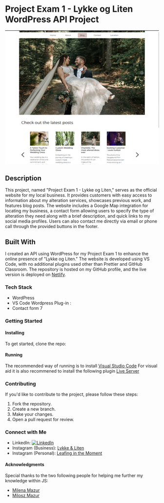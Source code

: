 # Project Exam 1 - Lykke og Liten WordPress API Project

![Project Image](assets/Lykke_og_Liten_SS.png)

## Description

This project, named "Project Exam 1 - Lykke og Liten," serves as the official website for my local business. It provides customers with easy access to information about my alteration services, showcases previous work, and features blog posts. The website includes a Google Map integration for locating my business, a contact form allowing users to specify the type of alteration they need along with a brief description, and quick links to my social media profiles. Users can also contact me directly via email or phone call through the provided buttons in the footer.

## Built With

I created an API using WordPress for my Project Exam 1 to enhance the online presence of "Lykke og Liten." The website is developed using VS Code, with no additional plugins used other than Prettier and GitHub Classroom. The repository is hosted on my GitHub profile, and the live version is deployed on [Netlify](https://lykkeogliten.netlify.app).

### Tech Stack

- WordPress
- VS Code
  Wordpress Plug-in :
- Contact form 7

### Getting Started

#### Installing

To get started, clone the repo:

<!-- ```bash
git clone https://github.com/BergitTveit/Project-Exam-1.git -->

#### Running

The recommended way of running is to install [Visual Studio Code](https://code.visualstudio.com/)
For visual aid it is also recommened to install the following plugin [Live Server](https://github.com/ritwickdey/vscode-live-server-plus-plus)

### Contributing

If you'd like to contribute to the project, please follow these steps:

1. Fork the repository.
2. Create a new branch.
3. Make your changes.
4. Open a pull request for review.

### Connect with Me

- LinkedIn: [![LinkedIn](https://img.shields.io/badge/LinkedIn-Bergit%20Tveit-blue?style=flat&logo=linkedin)](https://www.linkedin.com/in/bergit-tveit-672588152)
- Instagram (Business): [Lykke & Liten](https://www.instagram.com/lykkeogliten/)
- Instagram (Personal): [Leafing in the Moment](https://www.instagram.com/leafinginthemoment/)

#### Acknowledgments

Special thanks to the two following people for helping me further my knowledge within JS:

- [Milena Mazur](https://www.linkedin.com/in/milena-mazur-b73a58299/)
- [Milosz Mazur](https://www.linkedin.com/in/mazurmilosz/)
